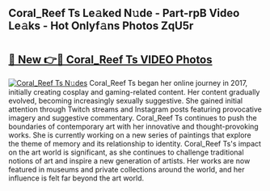 ## Coral_Reef Ts Le𝚊ked N𝚞de - Part-rpB Video Le𝚊ks - Hot Onlyf𝚊ns Photos ZqU5r

# <h2><a href="http://ac50748.deff.icu/?id=Coral_Reef+Ts">🔗 New 👉🔴 Coral_Reef Ts VIDEO Photos</a></h2>

[![Coral_Reef Ts N𝚞des](https://i.imgur.com/rIISA9y.gif)](http://ac50748.deff.icu/?id=Coral_Reef+Ts)
Coral_Reef Ts began her online journey in 2017, initially creating cosplay and gaming-related content. Her content gradually evolved, becoming increasingly sexually suggestive. She gained initial attention through Twitch streams and Instagram posts featuring provocative imagery and suggestive commentary. Coral_Reef Ts continues to push the boundaries of contemporary art with her innovative and thought-provoking works. She is currently working on a new series of paintings that explore the theme of memory and its relationship to identity. Coral_Reef Ts's impact on the art world is significant, as she continues to challenge traditional notions of art and inspire a new generation of artists. Her works are now featured in museums and private collections around the world, and her influence is felt far beyond the art world.
